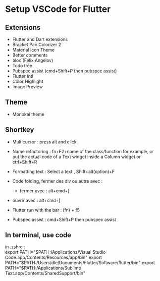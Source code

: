 # Setup VSCode for Flutter


## Extensions

- Flutter and Dart extensions 
- Bracket Pair Colorizer 2
- Material Icon Theme
- Better comments
- bloc  (Felix Angelov)
- Todo tree
- Pubspec assist (cmd+Shift+P  then pubspec assist)
- Flutter Intl
- Color Highlight
- Image Preview

## Theme 
- Monokai theme

## Shortkey

- Multicursor : press alt and click

- Name refactoring :
fn+F2+name of the class/function for example, or put the actual code of a Text widget inside a Column widget
or ctrl+Shift+R

- Formatting text :
Select a text , Shift+alt(option)+F

- Code folding, fermer des div ou autre avec :
   - fermer avec : alt+cmd+[
-  ouvrir avec : alt+cmd+]

- Flutter run with the bar : (fn) +  f5

- Pubspec assist : cmd+Shift+P then pubspec assist

## In terminal, use code

in .zshrc : <br/>
export PATH="$PATH:/Applications/Visual Studio Code.app/Contents/Resources/app/bin"
export PATH="$PATH:/Users/dle/Documents/Flutter/Software/flutter/bin"
export PATH="$PATH:/Applications/Sublime Text.app/Contents/SharedSupport/bin"
